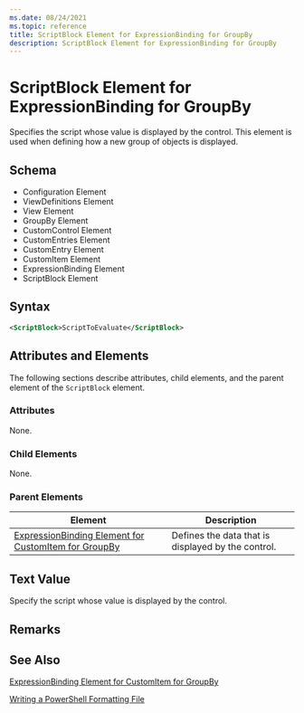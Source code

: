 ```yaml
---
ms.date: 08/24/2021
ms.topic: reference
title: ScriptBlock Element for ExpressionBinding for GroupBy
description: ScriptBlock Element for ExpressionBinding for GroupBy
---
```

# ScriptBlock Element for ExpressionBinding for GroupBy

Specifies the script whose value is displayed by the control. This element is used when defining how
a new group of objects is displayed.

## Schema

- Configuration Element
- ViewDefinitions Element
- View Element
- GroupBy Element
- CustomControl Element
- CustomEntries Element
- CustomEntry Element
- CustomItem Element
- ExpressionBinding Element
- ScriptBlock Element

## Syntax

```xml
<ScriptBlock>ScriptToEvaluate</ScriptBlock>
```

## Attributes and Elements

The following sections describe attributes, child elements, and the parent element of the
`ScriptBlock` element.

### Attributes

None.

### Child Elements

None.

### Parent Elements

|Element|Description|
|-------------|-----------------|
|[ExpressionBinding Element for CustomItem for GroupBy](./expressionbinding-element-for-customitem-for-groupby-format.md)|Defines the data that is displayed by the control.|

## Text Value

Specify the script whose value is displayed by the control.

## Remarks

## See Also

[ExpressionBinding Element for CustomItem for GroupBy](./expressionbinding-element-for-customitem-for-groupby-format.md)

[Writing a PowerShell Formatting File](./writing-a-powershell-formatting-file.md)
